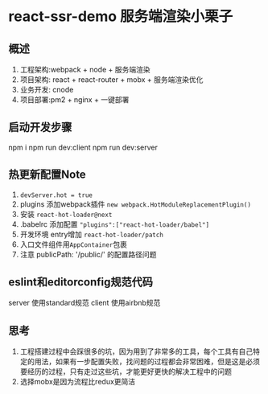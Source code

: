 # react-ssr-demo 服务端渲染小栗子

## 概述
1. 工程架构:webpack + node + 服务端渲染
2. 项目架构: react + react-router + mobx + 服务端渲染优化
3. 业务开发: cnode
4. 项目部署:pm2 + nginx + 一键部署

## 启动开发步骤
npm i
npm run dev:client
npm run dev:server

## 热更新配置Note
1. `devServer.hot = true`
2. plugins 添加webpack插件 `new webpack.HotModuleReplacementPlugin()`
3. 安装 `react-hot-loader@next`
4. .babelrc 添加配置 `"plugins":["react-hot-loader/babel"]`
5. 开发环境 entry增加 `react-hot-loader/patch`
6. 入口文件组件用`AppContainer`包裹
7. 注意 publicPath: '/public/' 的配置路径问题

## eslint和editorconfig规范代码
server 使用standard规范
client 使用airbnb规范


## 思考
1. 工程搭建过程中会踩很多的坑，因为用到了非常多的工具，每个工具有自己特定的用法，如果有一步配置失败，找问题的过程都会非常困难，但是这是必须要经历的过程，只有走过这些坑，才能更好更快的解决工程中的问题
2. 选择mobx是因为流程比redux更简洁